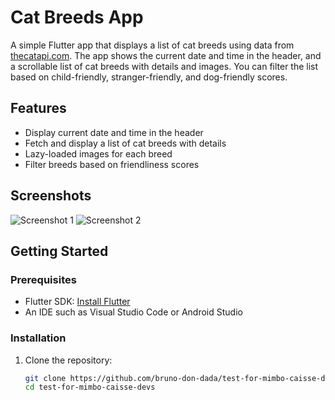# Cat Breeds App

A simple Flutter app that displays a list of cat breeds using data from [thecatapi.com](https://thecatapi.com). The app shows the current date and time in the header, and a scrollable list of cat breeds with details and images. You can filter the list based on child-friendly, stranger-friendly, and dog-friendly scores.

## Features

- Display current date and time in the header
- Fetch and display a list of cat breeds with details
- Lazy-loaded images for each breed
- Filter breeds based on friendliness scores

## Screenshots

![Screenshot 1](screenshots/screenshot1.png)
![Screenshot 2](screenshots/screenshot2.png)

## Getting Started

### Prerequisites

- Flutter SDK: [Install Flutter](https://flutter.dev/docs/get-started/install)
- An IDE such as Visual Studio Code or Android Studio

### Installation

1. Clone the repository:

   ```bash
   git clone https://github.com/bruno-don-dada/test-for-mimbo-caisse-devs.git
   cd test-for-mimbo-caisse-devs
